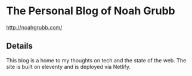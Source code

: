 # The Personal Blog of Noah Grubb

http://noahgrubb.com/

## Details

This blog is a home to my thoughts on tech and the state of the web. The site is built on eleventy and is deployed via Netlify. 
